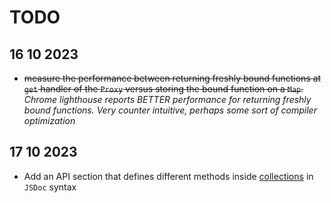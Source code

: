 # TODO
## 16 10 2023
- ~~measure the performance between returning freshly bound functions at `get` handler of the `Proxy` versus storing the bound function on a `Map`.~~ *Chrome lighthouse reports BETTER performance for returning freshly bound functions. Very counter intuitive, perhaps some sort of compiler optimization*

## 17 10 2023
- Add an API section that defines different methods inside [collections](collections/) in `JSDoc` syntax